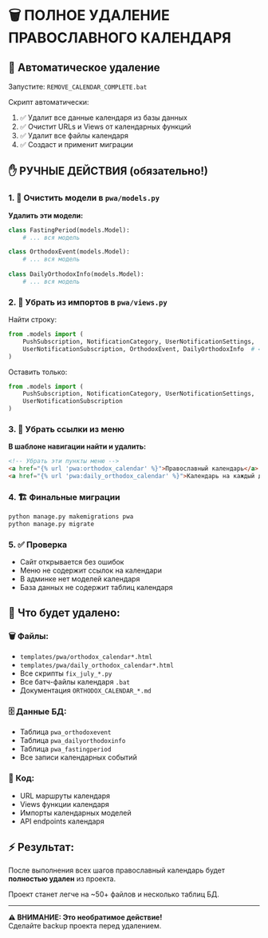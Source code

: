 # 🗑️ ПОЛНОЕ УДАЛЕНИЕ ПРАВОСЛАВНОГО КАЛЕНДАРЯ

## 🚀 Автоматическое удаление
Запустите: `REMOVE_CALENDAR_COMPLETE.bat`

Скрипт автоматически:
1. ✅ Удалит все данные календаря из базы данных
2. ✅ Очистит URLs и Views от календарных функций
3. ✅ Удалит все файлы календаря
4. ✅ Создаст и применит миграции

## ✋ РУЧНЫЕ ДЕЙСТВИЯ (обязательно!)

### 1. 📝 Очистить модели в `pwa/models.py`

**Удалить эти модели:**
```python
class FastingPeriod(models.Model):
    # ... вся модель

class OrthodoxEvent(models.Model): 
    # ... вся модель
    
class DailyOrthodoxInfo(models.Model):
    # ... вся модель
```

### 2. 🧹 Убрать из импортов в `pwa/views.py`
Найти строку:
```python
from .models import (
    PushSubscription, NotificationCategory, UserNotificationSettings,
    UserNotificationSubscription, OrthodoxEvent, DailyOrthodoxInfo  # ← УДАЛИТЬ ЭТИ
)
```

Оставить только:
```python
from .models import (
    PushSubscription, NotificationCategory, UserNotificationSettings,
    UserNotificationSubscription
)
```

### 3. 🔗 Убрать ссылки из меню

**В шаблоне навигации найти и удалить:**
```html
<!-- Убрать эти пункты меню -->
<a href="{% url 'pwa:orthodox_calendar' %}">Православный календарь</a>
<a href="{% url 'pwa:daily_orthodox_calendar' %}">Календарь на каждый день</a>
```

### 4. 🏗️ Финальные миграции
```bash
python manage.py makemigrations pwa
python manage.py migrate
```

### 5. ✅ Проверка
- Сайт открывается без ошибок
- Меню не содержит ссылок на календари  
- В админке нет моделей календаря
- База данных не содержит таблиц календаря

## 📂 Что будет удалено:

### 🗑️ Файлы:
- `templates/pwa/orthodox_calendar*.html`
- `templates/pwa/daily_orthodox_calendar*.html`
- Все скрипты `fix_july_*.py`
- Все батч-файлы календаря `.bat`
- Документация `ORTHODOX_CALENDAR_*.md`

### 🗄️ Данные БД:
- Таблица `pwa_orthodoxevent`
- Таблица `pwa_dailyorthodoxinfo`  
- Таблица `pwa_fastingperiod`
- Все записи календарных событий

### 🔗 Код:
- URL маршруты календаря
- Views функции календаря
- Импорты календарных моделей
- API endpoints календаря

## ⚡ Результат:
После выполнения всех шагов православный календарь будет **полностью удален** из проекта. 

Проект станет легче на ~50+ файлов и несколько таблиц БД.

---
**⚠️ ВНИМАНИЕ: Это необратимое действие!**  
Сделайте backup проекта перед удалением.
